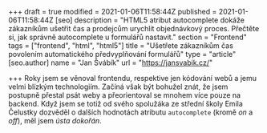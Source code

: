 +++
draft = true
modified = 2021-01-06T11:58:44Z
published = 2021-01-06T11:58:44Z
[seo]
description = "HTML5 atribut autocomplete dokáže zákazníkům ušetřit čas a prodejcům urychlit objednávkový proces. Přečtěte si, jak správně autocomplete u formulářů nastavit."
section = "Frontend"
tags = ["frontend", "html", "html5"]
title = "Ušetřete zákazníkům čas povolením automatického předvyplňování formulářů"
type = "article"
[seo.author]
name = "Jan Švábík"
url = "https://jansvabik.cz/"

+++
Roky jsem se věnoval frontendu, respektive jen kódování webů a jemu velmi blízkým technologiím. Začíná však být bohužel znát, že jsem postupně přestal psát weby a přeorientoval se mnohem více pouze na backend. Když jsem se totiž od svého spolužáka ze střední školy Emila Čelustky dozvěděl o dalších hodnotách atributu `autocomplete` (kromě _on_ a _off_), měl jsem _ústa dokořán_.